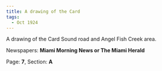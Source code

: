 ```yaml
---  
title: A drawing of the Card  
tags:  
  - Oct 1924  
---  
```

  
A drawing of the Card Sound road and Angel Fish Creek area.  
  
Newspapers: **Miami Morning News or The Miami Herald**  
  
Page: **7**, Section: **A** 
